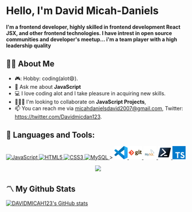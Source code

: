 <!--- <h1 align="center">Hi 👋, I'm David Micah-Daniles</h1>
<h3 align="center">A passionate frontend developer from Nigeria</h3>

- 👨‍💻 All of my projects are available at [davidmicahdaniels.netlify.app/projects](davidmicahdaniels.netlify.app/projects)

- 💬 Ask me about **JavaScript**

- 📫 How to reach me **micahdanielsdavid2007@gmail.com**

<h3 align="left">Connect with me:</h3>
<p align="left">
<a href="https://twitter.com/davidmicdan123" target="blank"><img align="center" src="https://raw.githubusercontent.com/rahuldkjain/github-profile-readme-generator/master/src/images/icons/Social/twitter.svg" alt="davidmicdan123" height="30" width="40" /></a>
<a href="https://linkedin.com/in/david micah-daniels" target="blank"><img align="center" src="https://raw.githubusercontent.com/rahuldkjain/github-profile-readme-generator/master/src/images/icons/Social/linked-in-alt.svg" alt="david micah-daniels" height="30" width="40" /></a>
<a href="https://instagram.com/david micah-daniels" target="blank"><img align="center" src="https://raw.githubusercontent.com/rahuldkjain/github-profile-readme-generator/master/src/images/icons/Social/instagram.svg" alt="david micah-daniels" height="30" width="40" /></a>
<a href="/davidmicahdaniels.netlify.app" target="blank"><img align="center" src="https://raw.githubusercontent.com/rahuldkjain/github-profile-readme-generator/master/src/images/icons/Social/rss.svg" alt="davidmicahdaniels.netlify.app" height="30" width="40" /></a>
</p>
<h3 align="left">Languages and Tools:</h3>
<p align="left"> <a href="https://angular.io" target="_blank" rel="noreferrer"> <img src="https://raw.githubusercontent.com/devicons/devicon/master/icons/angularjs/angularjs-original-wordmark.svg" alt="angularjs" width="40" height="40"/> </a> <a href="https://getbootstrap.com" target="_blank" rel="noreferrer"> <img src="https://raw.githubusercontent.com/devicons/devicon/master/icons/bootstrap/bootstrap-plain-wordmark.svg" alt="bootstrap" width="40" height="40"/> </a> <a href="https://www.w3schools.com/css/" target="_blank" rel="noreferrer"> <img src="https://raw.githubusercontent.com/devicons/devicon/master/icons/css3/css3-original-wordmark.svg" alt="css3" width="40" height="40"/> </a> <a href="https://www.w3.org/html/" target="_blank" rel="noreferrer"> <img src="https://raw.githubusercontent.com/devicons/devicon/master/icons/html5/html5-original-wordmark.svg" alt="html5" width="40" height="40"/> </a> <a href="https://developer.mozilla.org/en-US/docs/Web/JavaScript" target="_blank" rel="noreferrer"> <img src="https://raw.githubusercontent.com/devicons/devicon/master/icons/javascript/javascript-original.svg" alt="javascript" width="40" height="40"/> </a> </p>

### Lnaguages i use
<img src="https://img.shields.io/badge/-PHP-8892bf?logo=php&logoColor=8892bf"> <img src="https://img.shields.io/badge/-JSX-8892bf?logo=react&logoColor=fff"> <img src="https://img.shields.io/badge/-HTML-e34f26?logo=html5&logoColor=fff"> <img src="https://img.shields.io/badge/-CSS-e34f26?logo=html5&logoColor=fff"> <img src="https://img.shields.io/badge/-JavaScript-e34f26?logo=html5&logoColor=fff">

![Github stats](https://github-readme-stats.vercel.app/api?username=davidmicah123&count_private=true&show_icons=true&theme=radical)

![Top languages](https://github-readme-stats.vercel.app/api/top-langs/?username=DAVIDMICAH123&show_icons=true&theme=radical)



--->
<!---
![istockphoto-1210233004-612x612-_1_](https://user-images.githubusercontent.com/97407958/174435857-b15b40b9-c550-4726-bce4-57f0df7cea8b.svg)
--->



 <!--- # Hello ![15675](https://user-images.githubusercontent.com/97407958/174451504-a61dfc25-f2c6-414c-8f0a-e2dc557ee65a.gif) I'm David Micah-Daniels :robot: --->
 # Hello, I'm David Micah-Daniels
                                 
 **I'm a frontend developer, highly skilled in frontend development React JSX, and other frontend technologies. I have intrest in open source communities and developer's meetup... i'm a team player with a high leadership quality** 


## 🙎‍♂️ About Me
- 🎮: Hobby: coding(alot:smile:).
- 💬 Ask me about **JavaScript**
- 💻 I love coding alot and I take pleasure in acquiring new skills.
- 🧑‍🤝‍🧑 I'm looking to collaborate on **JavaScript Projects**,
- 📫 You can reach me via micahdanielsdavid2007@gmail.com, Twitter: https://twitter.com/Davidmicdan123.



## 🚀 Languages and Tools:

<p align="left">
 <a href="https://developer.mozilla.org/en-US/docs/Web/JavaScript" target="_blank" rel="noreferrer">
  <img src="https://raw.githubusercontent.com/danielcranney/readme-generator/main/public/icons/skills/javascript-colored.svg" width="36" height="36" alt="JavaScript" />
 </a>
 <a href="https://developer.mozilla.org/en-US/docs/Glossary/HTML5" target="_blank" rel="noreferrer">
  <img src="https://raw.githubusercontent.com/danielcranney/readme-generator/main/public/icons/skills/html5-colored.svg" width="36" height="36" alt="HTML5" />
 </a>
 <a href="https://www.w3.org/TR/CSS/#css" target="_blank" rel="noreferrer">
  <img src="https://raw.githubusercontent.com/danielcranney/readme-generator/main/public/icons/skills/css3-colored.svg" width="36" height="36" alt="CSS3" />
 </a>
 <a href="https://www.mysql.com/" target="_blank" rel="noreferrer">
  <img src="https://raw.githubusercontent.com/danielcranney/readme-generator/main/public/icons/skills/mysql-colored.svg" width="36" height="36" alt="MySQL" />
 </a>>
 <a href="#" target="" rel="noreferrer">
  <img src="https://raw.githubusercontent.com/github/explore/80688e429a7d4ef2fca1e82350fe8e3517d3494d/topics/visual-studio-code/visual-studio-code.png" width="36" height="36" alt="MySQL" />
 </a>
 <a href="#" target="" rel="noreferrer">
  <img src="https://raw.githubusercontent.com/github/explore/80688e429a7d4ef2fca1e82350fe8e3517d3494d/topics/git/git.png" width="36" height="36" alt="MySQL" />
 </a>
 <a href="#" target="" rel="noreferrer">
  <img src="https://raw.githubusercontent.com/github/explore/80688e429a7d4ef2fca1e82350fe8e3517d3494d/topics/mysql/mysql.png" width="36" height="36" alt="MySQL" />
 </a>
 <a href="#" target="" rel="noreferrer">
  <img src="https://raw.githubusercontent.com/github/explore/80688e429a7d4ef2fca1e82350fe8e3517d3494d/topics/powershell/powershell.png" width="36" height="36" alt="MySQL" />
 </a>
 <a href="#" target="" rel="noreferrer">
  <img src="https://raw.githubusercontent.com/github/explore/80688e429a7d4ef2fca1e82350fe8e3517d3494d/topics/typescript/typescript.png" width="36" height="36" alt="MySQL" />
 </a>
</p>


<p align="center"> <a href="http://www.github.com/DAVIDMICAH123"><img src="https://github-readme-streak-stats.herokuapp.com/?user=DAVIDMICAH123&stroke=ffffff&background=000000&ring=0891b2&fire=0891b2&currStreakNum=ffffff&currStreakLabel=0891b2&sideNums=ffffff&sideLabels=ffffff&dates=ffffff&hide_border=true" /></a></p>


## 〽️ My Github Stats

<a href="http://www.github.com/DAVIDMICAH123"><img src="https://github-readme-stats.vercel.app/api?username=DAVIDMICAH123&show_icons=true&hide=&count_private=true&title_color=0891b2&text_color=ffffff&icon_color=0891b2&bg_color=000000&hide_border=true&show_icons=true" alt="DAVIDMICAH123's GitHub stats" /></a>

<!--
<a href="http://www.github.com/DAVIDMICAH123"><img src="https://activity-graph.herokuapp.com/graph?username=DAVIDMICAH123&bg_color=000000&color=ffffff&line=0891b2&point=ffffff&area_color=000000&area=true&hide_border=true&custom_title=GitHub%20Commits%20Graph" alt="GitHub Commits Graph" /></a>

<a href="https://github.com/DAVIDMICAH123" align="left"><img src="https://github-readme-stats.vercel.app/api/top-langs/?username=DAVIDMICAH123&langs_count=10&title_color=0891b2&text_color=ffffff&icon_color=0891b2&bg_color=000000&hide_border=true&locale=en&custom_title=Top%20%Languages" alt="Top Languages" /></a>-->


<!--
## 🧑‍🤝‍🧑 Socials

<p align="left">
<a href="https://www.github.com/davidmicah123" target="_blank" rel="noreferrer"><img src="https://raw.githubusercontent.com/danielcranney/readme-generator/main/public/icons/socials/github.svg" width="32" height="32" /></a> <a href="https://www.instagram.com/davidmicdan2021/" target="_blank" rel="noreferrer"><img src="https://raw.githubusercontent.com/danielcranney/readme-generator/main/public/icons/socials/instagram.svg" width="32" height="32" /></a> <a href="https://twitter.com/Davidmicdan123" target="_blank" rel="noreferrer"><img src="https://raw.githubusercontent.com/danielcranney/readme-generator/main/public/icons/socials/twitter.svg" width="32" height="32" /></a>
<a href="https://www.linkedin.com/in/david-micah-daniels-119982238/" target="_blank" rel="noreferrer"><img src="https://raw.githubusercontent.com/danielcranney/readme-generator/main/public/icons/socials/linkedin.svg" width="32" height="32" /></a> 
</p>


## Top Repositories

<div width="100%" align="center">
 <a href="https://github.com/davidmicah123/Garden-World-Personal-Project" align="left"><img align="left" width="45%" src="[https://github-readme-stats.vercel.app/api/pin/?username=DAVIDMICAH123&repo=Basic_Computer_Games&title_color=0891b2&text_color=ffffff&icon_color=0891b2&bg_color=000000&hide_border=true&locale=en](https://github.com/davidmicah123/Garden-World-Personal-Project)" /></a>
<a href="https://github.com/davidmicah123/David-Micah-Daniels" width="45%" src="https://github-readme-stats.vercel.app/api/pin/?username=DAVIDMICAH123&repo=MY_CS50_PROJECTS&title_color=0891b2&text_color=ffffff&icon_color=0891b2&bg_color=000000&hide_border=true&locale=en" /></a></div><br /><br /><br /><br /><br /><br /><br />

-->

</div> 


